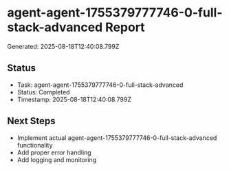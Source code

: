 # agent-agent-1755379777746-0-full-stack-advanced Report

Generated: 2025-08-18T12:40:08.799Z

## Status
- Task: agent-agent-1755379777746-0-full-stack-advanced
- Status: Completed
- Timestamp: 2025-08-18T12:40:08.799Z

## Next Steps
- Implement actual agent-agent-1755379777746-0-full-stack-advanced functionality
- Add proper error handling
- Add logging and monitoring
